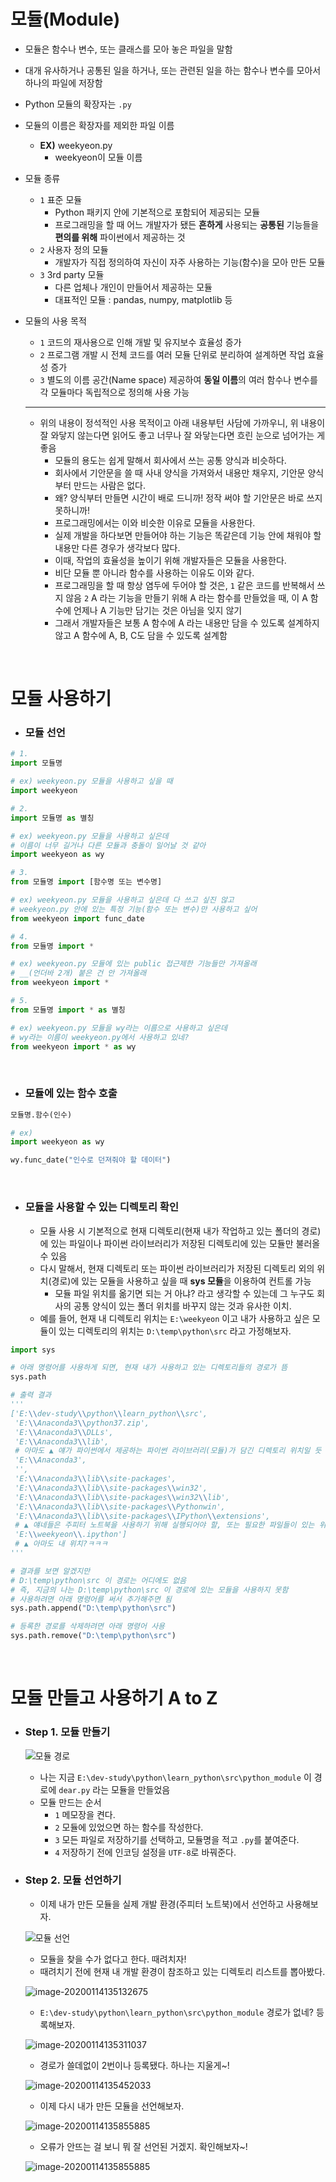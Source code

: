 # 모듈(Module)

* 모듈은 함수나 변수, 또는 클래스를 모아 놓은 파일을 말함

* 대개 <span class="custom-markup-text">유사하거나 공통된 일을 하거나, 또는 관련된 일을 하는 함수나 변수</span>를 모아서 하나의 파일에 저장함

* Python 모듈의 확장자는 `.py`

* 모듈의 이름은 확장자를 제외한 파일 이름

  * **EX)** weekyeon.py
    * weekyeon이 모듈 이름

* 모듈 종류

  * `1` 표준 모듈
    * Python 패키지 안에 기본적으로 포함되어 제공되는 모듈
    * 프로그래밍을 할 때 어느 개발자가 됐든 **흔하게** 사용되는 **공통된** 기능들을 **편의를 위해** 파이썬에서 제공하는 것
  * `2` 사용자 정의 모듈
    * 개발자가 직접 정의하여 자신이 자주 사용하는 기능(함수)을 모아 만든 모듈
  * `3` 3rd party 모듈
    * 다른 업체나 개인이 만들어서 제공하는 모듈
    * 대표적인 모듈 : pandas, numpy, matplotlib 등

* 모듈의 사용 목적

  * `1` 코드의 재사용으로 인해 개발 및 유지보수 효율성 증가
  * `2` 프로그램 개발 시 전체 코드를 여러 모듈 단위로 분리하여 설계하면 작업 효율성 증가
  * `3` 별도의 이름 공간(Name space) 제공하여 **동일 이름**의 여러 함수나 변수를 각 모듈마다 독립적으로 정의해 사용 가능

  ---

  * 위의 내용이 정석적인 사용 목적이고 아래 내용부턴 사담에 가까우니, 위 내용이 잘 와닿지 않는다면 읽어도 좋고 너무나 잘 와닿는다면 흐린 눈으로 넘어가는 게 좋음
    * 모듈의 용도는 쉽게 말해서 회사에서 쓰는 공통 양식과 비슷하다.
    * 회사에서 기안문을 쓸 때 사내 양식을 가져와서 내용만 채우지, 기안문 양식부터 만드는 사람은 없다.
    * 왜? 양식부터 만들면 시간이 배로 드니까! 정작 써야 할 기안문은 바로 쓰지 못하니까!
    * 프로그래밍에서는 이와 비슷한 이유로 모듈을 사용한다.
    * 실제 개발을 하다보면 만들어야 하는 기능은 똑같은데 기능 안에 채워야 할 내용만 다른 경우가 생각보다 많다.
    * 이때, 작업의 효율성을 높이기 위해 개발자들은 모듈을 사용한다.
    * 비단 모듈 뿐 아니라 함수를 사용하는 이유도 이와 같다.
    * 프로그래밍을 할 때 항상 염두에 두어야 할 것은, `1` 같은 코드를 반복해서 쓰지 않음 `2` A 라는 기능을 만들기 위해 A 라는 함수를 만들었을 때, 이 A 함수에 언제나 A 기능만 담기는 것은 아님을 잊지 않기
    * 그래서 개발자들은 보통 A 함수에 A 라는 내용만 담을 수 있도록 설계하지 않고 A 함수에 A, B, C도 담을 수 있도록 설계함

<br>

# 모듈 사용하기

* ### 모듈 선언

```python
# 1.
import 모듈명

# ex) weekyeon.py 모듈을 사용하고 싶을 때
import weekyeon
```

```python
# 2.
import 모듈명 as 별칭

# ex) weekyeon.py 모듈을 사용하고 싶은데
# 이름이 너무 길거나 다른 모듈과 충돌이 일어날 것 같아
import weekyeon as wy
```

```python
# 3.
from 모듈명 import [함수명 또는 변수명]

# ex) weekyeon.py 모듈을 사용하고 싶은데 다 쓰고 싶진 않고
# weekyeon.py 안에 있는 특정 기능(함수 또는 변수)만 사용하고 싶어
from weekyeon import func_date
```

```python
# 4.
from 모듈명 import *

# ex) weekyeon.py 모듈에 있는 public 접근제한 기능들만 가져올래
# __(언더바 2개) 붙은 건 안 가져올래
from weekyeon import *
```

```python
# 5.
from 모듈명 import * as 별칭

# ex) weekyeon.py 모듈을 wy라는 이름으로 사용하고 싶은데
# wy라는 이름이 weekyeon.py에서 사용하고 있네?
from weekyeon import * as wy
```

<br>

* ### 모듈에 있는 함수 호출

```python
모듈명.함수(인수)
```

```python
# ex)
import weekyeon as wy

wy.func_date("인수로 던져줘야 할 데이터")
```

<br>

* ### 모듈을 사용할 수 있는 디렉토리 확인

  * 모듈 사용 시 기본적으로 현재 디렉토리(현재 내가 작업하고 있는 폴더의 경로)에 있는 파일이나 파이썬 라이브러리가 저장된 디렉토리에 있는 모듈만 불러올 수 있음
  * 다시 말해서, 현재 디렉토리 또는 파이썬 라이브러리가 저장된 디렉토리 외의 위치(경로)에 있는 모듈을 사용하고 싶을 때 **sys 모듈**을 이용하여 컨트롤 가능
    * 모듈 파일 위치를 옮기면 되는 거 아냐? 라고 생각할 수 있는데 그 누구도 회사의 공통 양식이 있는 폴더 위치를 바꾸지 않는 것과 유사한 이치.
  * 예를 들어, 현재 내 디렉토리 위치는 `E:\weekyeon` 이고 내가 사용하고 싶은 모듈이 있는 디렉토리의 위치는 `D:\temp\python\src` 라고 가정해보자.

```python
import sys

# 아래 명령어를 사용하게 되면, 현재 내가 사용하고 있는 디렉토리들의 경로가 뜸
sys.path

# 출력 결과
'''
['E:\\dev-study\\python\\learn_python\\src',
 'E:\\Anaconda3\\python37.zip',
 'E:\\Anaconda3\\DLLs',
 'E:\\Anaconda3\\lib',
 # 아마도 ▲ 얘가 파이썬에서 제공하는 파이썬 라이브러리(모듈)가 담긴 디렉토리 위치일 듯
 'E:\\Anaconda3',
 '',
 'E:\\Anaconda3\\lib\\site-packages',
 'E:\\Anaconda3\\lib\\site-packages\\win32',
 'E:\\Anaconda3\\lib\\site-packages\\win32\\lib',
 'E:\\Anaconda3\\lib\\site-packages\\Pythonwin',
 'E:\\Anaconda3\\lib\\site-packages\\IPython\\extensions',
 # ▲ 얘네들은 주피터 노트북을 사용하기 위해 실행되어야 할, 또는 필요한 파일들이 있는 위치
 'E:\\weekyeon\\.ipython']
 # ▲ 아마도 내 위치?ㅋㅋㅋ
'''

# 결과를 보면 알겠지만
# D:\temp\python\src 이 경로는 어디에도 없음
# 즉, 지금의 나는 D:\temp\python\src 이 경로에 있는 모듈을 사용하지 못함
# 사용하려면 아래 명령어를 써서 추가해주면 됨
sys.path.append("D:\temp\python\src")

# 등록한 경로를 삭제하려면 아래 명령어 사용
sys.path.remove("D:\temp\python\src")
```

<br>

# 모듈 만들고 사용하기 A to Z

* ### Step 1. 모듈 만들기

  ![모듈 경로](1.png)

  * 나는 지금 `E:\dev-study\python\learn_python\src\python_module` 이 경로에 `dear.py` 라는 모듈을 만들었음
  * 모듈 만드는 순서
    * `1` 메모장을 켠다.
    * `2` 모듈에 있었으면 하는 함수를 작성한다.
    * `3` 모든 파일로 저장하기를 선택하고, 모듈명을 적고 `.py`를 붙여준다.
    * `4` 저장하기 전에 인코딩 설정을 `UTF-8`로 바꿔준다.

* ### Step 2. 모듈 선언하기

  * 이제 내가 만든 모듈을 실제 개발 환경(주피터 노트북)에서 선언하고 사용해보자.

  ![모듈 선언](3.png)

  * 모듈을 찾을 수가 없다고 한다. 때려치자!
  * 때려치기 전에 현재 내 개발 환경이 참조하고 있는 디렉토리 리스트를 뽑아봤다.

  ![image-20200114135132675](4.png)

  * `E:\dev-study\python\learn_python\src\python_module` 경로가 없네? 등록해보자.

  ![image-20200114135311037](5.png)

  * 경로가 쓸데없이 2번이나 등록됐다. 하나는 지울게~!

  ![image-20200114135452033](6.png)

  * 이제 다시 내가 만든 모듈을 선언해보자.

  ![image-20200114135855885](7.png)

  * 오류가 안뜨는 걸 보니 뭐 잘 선언된 거겠지. 확인해보자~!

  ![image-20200114135855885](8.png)

  

  







<br>

<br>

